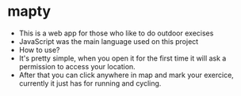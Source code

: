 # mapty
- This is a web app for those who like to do outdoor execises
- JavaScript was the main language used on this project
- How to use?
- It's pretty simple, when you open it for the first time it will ask a permission to access your location.
- After that you can click anywhere in map and mark your exercice, currently it just has for running and cycling.
